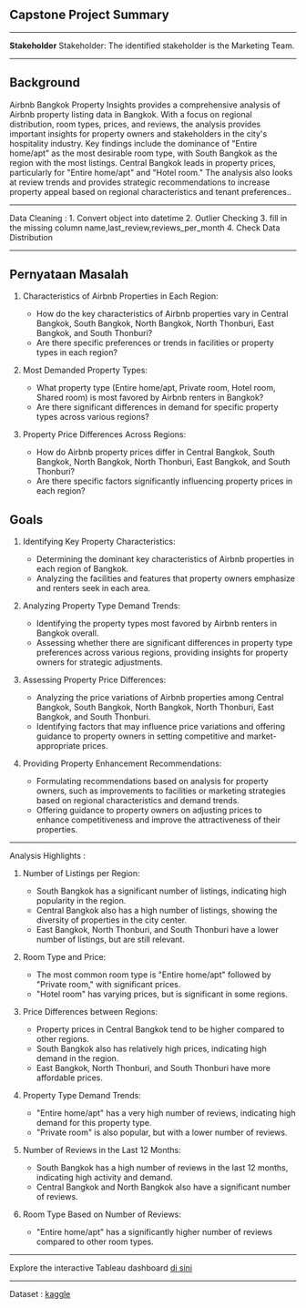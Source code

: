 ## **Capstone Project Summary**
___

**Stakeholder**
Stakeholder: 
The identified stakeholder is the Marketing Team.
___
## **Background**

Airbnb Bangkok Property Insights provides a comprehensive analysis of Airbnb property listing data in Bangkok. With a focus on regional distribution, room types, prices, and reviews, the analysis provides important insights for property owners and stakeholders in the city's hospitality industry. Key findings include the dominance of "Entire home/apt" as the most desirable room type, with South Bangkok as the region with the most listings. Central Bangkok leads in property prices, particularly for "Entire home/apt" and "Hotel room." The analysis also looks at review trends and provides strategic recommendations to increase property appeal based on regional characteristics and tenant preferences..
___
Data Cleaning :
    1. Convert object into datetime
    2. Outlier Checking
    3. fill in the missing column name,last_review,reviews_per_month 
    4. Check Data Distribution    
___

## **Pernyataan Masalah** 
1. Characteristics of Airbnb Properties in Each Region:
    - How do the key characteristics of Airbnb properties vary in Central Bangkok, South Bangkok, North Bangkok, North Thonburi, East Bangkok, and South Thonburi?
    - Are there specific preferences or trends in facilities or property types in each region?

2. Most Demanded Property Types:
    - What property type (Entire home/apt, Private room, Hotel room, Shared room) is most favored by Airbnb renters in Bangkok?
    - Are there significant differences in demand for specific property types across various regions?

3. Property Price Differences Across Regions:
    - How do Airbnb property prices differ in Central Bangkok, South Bangkok, North Bangkok, North Thonburi, East Bangkok, and South Thonburi?
    - Are there specific factors significantly influencing property prices in each region?
  
## **Goals**

1. Identifying Key Property Characteristics:
    - Determining the dominant key characteristics of Airbnb properties in each region of Bangkok.
    - Analyzing the facilities and features that property owners emphasize and renters seek in each area.

2. Analyzing Property Type Demand Trends:
    - Identifying the property types most favored by Airbnb renters in Bangkok overall.
    - Assessing whether there are significant differences in property type preferences across various regions, providing insights for property owners for strategic adjustments.

3. Assessing Property Price Differences:
    - Analyzing the price variations of Airbnb properties among Central Bangkok, South Bangkok, North Bangkok, North Thonburi, East Bangkok, and South Thonburi.
    - Identifying factors that may influence price variations and offering guidance to property owners in setting competitive and market-appropriate prices.

4. Providing Property Enhancement Recommendations:
    - Formulating recommendations based on analysis for property owners, such as improvements to facilities or marketing strategies based on regional characteristics and demand trends.
    - Offering guidance to property owners on adjusting prices to enhance competitiveness and improve the attractiveness of their properties.

___
Analysis Highlights :
1. Number of Listings per Region:
    - South Bangkok has a significant number of listings, indicating high popularity in the region.
    - Central Bangkok also has a high number of listings, showing the diversity of properties in the city center.
    - East Bangkok, North Thonburi, and South Thonburi have a lower number of listings, but are still relevant.

2. Room Type and Price:
    - The most common room type is "Entire home/apt" followed by "Private room," with significant prices.
    - "Hotel room" has varying prices, but is significant in some regions.

3. Price Differences between Regions:
    - Property prices in Central Bangkok tend to be higher compared to other regions.
    - South Bangkok also has relatively high prices, indicating high demand in the region.
    - East Bangkok, North Thonburi, and South Thonburi have more affordable prices.

4. Property Type Demand Trends:
    - "Entire home/apt" has a very high number of reviews, indicating high demand for this property type.
    - "Private room" is also popular, but with a lower number of reviews.

5. Number of Reviews in the Last 12 Months:
    - South Bangkok has a high number of reviews in the last 12 months, indicating high activity and demand.
    - Central Bangkok and North Bangkok also have a significant number of reviews.

6. Room Type Based on Number of Reviews:
    - "Entire home/apt" has a significantly higher number of reviews compared to other room types.
____________________________________________________________________________________________________________________________________________________________________
Explore the interactive Tableau dashboard [di sini](https://public.tableau.com/views/Capstone2_17070558558970/Story1?:language=en-US&publish=yes&:display_count=n&:origin=viz_share_link)
___
Dataset : [kaggle](https://www.kaggle.com/datasets/dyahwitamara/air-bnb-listing-bangkok)
